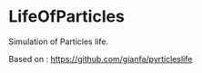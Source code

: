 # LifeOfParticles
Simulation of Particles life.

Based on : https://github.com/gianfa/pyrticleslife
